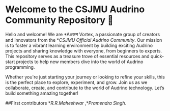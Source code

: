 # Welcome to the CSJMU Audrino Community Repository 🎉

Hello and welcome! We are *Anकम Vortex, a passionate group of creators and innovators from the **CSJMU Official Audrino Community*. Our mission is to foster a vibrant learning environment by building exciting Audrino projects and sharing knowledge with everyone, from beginners to experts. This repository serves as a treasure trove of essential resources and quick-start projects to help new members dive into the world of Audrino programming.

Whether you're just starting your journey or looking to refine your skills, this is the perfect place to explore, experiment, and grow. Join us as we collaborate, create, and contribute to the world of Audrino technology. Let’s build something amazing together!

##First contributors **R.R.Maheshwar* ,**Pramendra Singh*.
